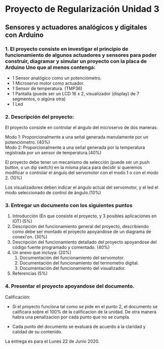 # Proyecto de Regularización Unidad 3

## Sensores y actuadores analógicos y digitales con Arduino



### 1. El proyecto consiste en investigar el principio de funcionamiento de algunos actuadores y sensores para poder construir, diagramar y simular  un proyecto con la placa de Arduino Uno que al menos contenga: 

* 1 Sensor analógico como un potenciómetro.
* 1 Microservo motor como actuador. 
* 1 Sensor de temperatura. (TMP36) 
* 1 Pantalla (puede ser un LCD 16 x 2, visualizador (display) de 7 segmentos, o algúna otra)
* 1 Led



### 2. Descripción del proyecto:

El proyecto consiste en controlar el ángulo del microservo de dos maneras:

Modo 1: Proporcionalmente a una señal generada manulamente por un potenciómetro. (40%)  
Modo 2: Proporcionalmente a una señal generada por la temperatura registrada por un sensor de temperatura.(40%)

El proyecto debe tener un mecanismo de selección (puede ser un push button, o un dip switch) en la misma placa para decidir si queremos modificar o controlar el ángulo del servomotor con el modo 1 o con el modo 2. (10%)

Los visualizadores deben indicar el ángulo actual del servomotor, y el led el modo seleccionado de control de ángulo.(10%)



### 3. Entregar un documento con los siguientes puntos

1. Introducción (En que consiste el proyecto, y 3 posibles aplicaciones en IOT) (5%)
2. Descripción del funcionamiento general del proyecto, describiendo como debe ser montado el proyecto apoyandose de un diagrama de conexi'on. (30%)
3. Descripción del funcionamiento detallado del proyecto apoyandose del código fuente programado y comentado. (40%)
4. Un anexo que incluya: (20%)
   1. Documentación del funcionamiento del servomotor. 
   2. Documentación del funcionamiento del termometro digital.
   3. Documentación del funcionamiento del visualizador.
5. Referencias (5%)



### 4. Presentar el proyecto apoyandose del documento.

Calificación:

* Si el proyecto funciona tal como se pide en el punto 2, el documento se calificara sobre el 100% de la calificacion de la unidad. De otra manera habra una penalizacion por cada punto que no se cumpla.

* Cada punto del documento se evaluará de acuerdo a la claridad y calidad de su contenido.

La entrega es para el Lunes 22 de Junio 2020.




